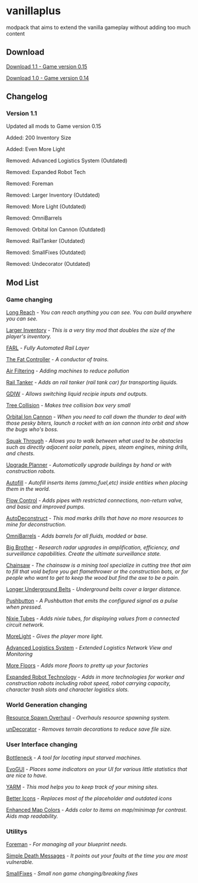 # vanillaplus
modpack that aims to extend the vanilla gameplay without adding too much content

## Download
[Download 1.1 - Game version 0.15](https://github.com/iMontouch/vanillaplus/raw/master/versions/vanillaplus_1.1.zip)

[Download 1.0 - Game version 0.14](https://github.com/iMontouch/vanillaplus/raw/master/versions/vanillaplus_1.0.zip)

## Changelog
### Version 1.1
Updated all mods to Game version 0.15

Added: 200 Inventory Size

Added: Even More Light

Removed: Advanced Logistics System (Outdated)

Removed: Expanded Robot Tech

Removed: Foreman

Removed: Larger Inventory (Outdated)

Removed: More Light (Outdated)

Removed: OmniBarrels

Removed: Orbital Ion Cannon (Outdated)

Removed: RailTanker (Outdated)

Removed: SmallFixes (Outdated)

Removed: Undecorator (Outdated)

## Mod List
### Game changing
[Long Reach](https://mods.factorio.com/mods/jamesaguilar/long-reach) - *You can reach anything you can see. You can build anywhere you can see.*

[Larger Inventory](https://mods.factorio.com/mods/Rseding91/Larger%20Inventory) - *This is a very tiny mod that doubles the size of the player's inventory.*

[FARL](https://mods.factorio.com/mods/Choumiko/FARL) - *Fully Automated Rail Layer*

[The Fat Controller](https://mods.factorio.com/mods/Choumiko/TheFatController) - *A conductor of trains.*

[Air Filtering](https://mods.factorio.com/mods/Schorty/air-filtering) - *Adding machines to reduce pollution*

[Rail Tanker](https://mods.factorio.com/mods/Choumiko/RailTanker) - *Adds an rail tanker (rail tank car) for transporting liquids.*

[GDIW](https://mods.factorio.com/mods/DaCyclops/GDIW) - *Allows switching liquid recipie inputs and outputs.*

[Tree Collision](https://mods.factorio.com/mods/skomick/tree_collision) - *Makes tree collision box very small*

[Orbital Ion Cannon](https://mods.factorio.com/mods/Supercheese/Orbital%20Ion%20Cannon) - *When you need to call down the thunder to deal with those pesky biters, launch a rocket with an ion cannon into orbit and show the bugs who's boss.*

[Squak Through](https://mods.factorio.com/mods/Supercheese/Squeak%20Through) - *Allows you to walk between what used to be obstacles such as directly adjacent solar panels, pipes, steam engines, mining drills, and chests.*

[Upgrade Planner](https://mods.factorio.com/mods/Klonan/upgrade-planner) - *Automatically upgrade buildings by hand or with construction robots.*

[Autofill](https://mods.factorio.com/mods/Nexela/autofill) - *Autofill inserts items (ammo,fuel,etc) inside entities when placing them in the world.*

[Flow Control](https://mods.factorio.com/mods/GotLag/Flow%20Control) - *Adds pipes with restricted connections, non-return valve, and basic and improved pumps.*

[AutoDeconstruct](https://mods.factorio.com/mods/mindmix/AutoDeconstruct) - *This mod marks drills that have no more resources to mine for deconstruction.*

[OmniBarrels](https://mods.factorio.com/mods/GotLag/Omnibarrels) - *Adds barrels for all fluids, modded or base.*

[Big Brother](https://mods.factorio.com/mods/Afforess/Big_Brother) - *Research radar upgrades in amplification, efficiency, and surveillance capabilities. Create the ultimate surveillance state.*

[Chainsaw](https://mods.factorio.com/mods/devilwarriors/Chainsaw) - *The chainsaw is a mining tool specialize in cutting tree that aim to fill that void before you get flamethrower or the construction bots, or for people who want to get to keep the wood but find the axe to be a pain.*

[Longer Underground Belts](https://mods.factorio.com/mods/mattj256/Longer_Underground_Belts) - *Underground belts cover a larger distance.*

[Pushbutton](https://mods.factorio.com/mods/justarandomgeek/pushbutton) - *A Pushbutton that emits the configured signal as a pulse when pressed.*

[Nixie Tubes](https://mods.factorio.com/mods/justarandomgeek/nixie-tubes) - *Adds nixie tubes, for displaying values from a connected circuit network.*

[MoreLight](https://mods.factorio.com/mods/closteam/MoreLight) - *Gives the player more light.*

[Advanced Logistics System](https://mods.factorio.com/mods/anoutsider/advanced-logistics-system) - *Extended Logistics Network View and Monitoring*

[More Floors](https://mods.factorio.com/mods/Tone/More_Floors) - *Adds more floors to pretty up your factories*

[Expanded Robot Technology](https://mods.factorio.com/mods/Natfrac42/Expanded_Robot_Tech) - *Adds in more technologies for worker and construction robots including robot speed, robot carrying capacity, character trash slots and character logistics slots.*

### World Generation changing

[Resource Spawn Overhaul](https://mods.factorio.com/mods/orzelek/rso-mod) - *Overhauls resource spawning system.*

[unDecorator](https://mods.factorio.com/mods/orzelek/undecorator) - *Removes terrain decorations to reduce save file size.*

### User Interface changing

[Bottleneck](https://mods.factorio.com/mods/trold/Bottleneck) - *A tool for locating input starved machines.*

[EvoGUI](https://mods.factorio.com/mods/Narc/EvoGUI) - *Places some indicators on your UI for various little statistics that are nice to have.*

[YARM](https://mods.factorio.com/mods/Narc/YARM) - *This mod helps you to keep track of your mining sites.*

[Better Icons](https://mods.factorio.com/mods/Meppi/BetterIcons) - *Replaces most of the placeholder and outdated icons*

[Enhanced Map Colors](https://mods.factorio.com/mods/osldgoth/Enhanced_Map_Colors) - *Adds color to items on map/minimap for contrast. Aids map readability.*

### Utilitys

[Foreman](https://mods.factorio.com/mods/Choumiko/Foreman) - *For managing all your blueprint needs.*

[Simple Death Messages](https://mods.factorio.com/mods/NoPantsMcDance/Simple_Death_Messages) - *It points out your faults at the time you are most vulnerable.*

[SmallFixes](https://mods.factorio.com/mods/Choumiko/SmallFixes) - *Small non game changing/breaking fixes*
